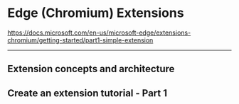 # Edge (Chromium) Extensions

<https://docs.microsoft.com/en-us/microsoft-edge/extensions-chromium/getting-started/part1-simple-extension>

****************************

## Extension concepts and architecture

## Create an extension tutorial - Part 1

